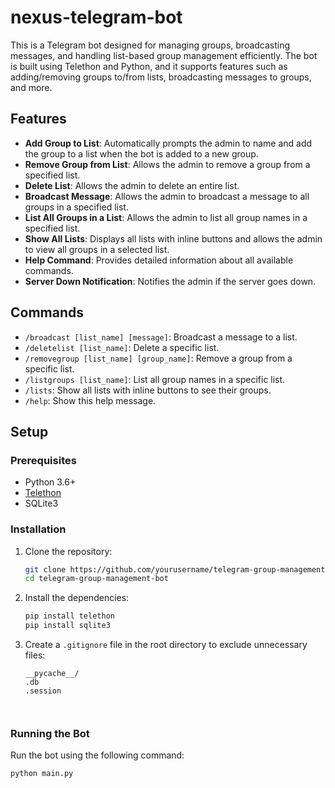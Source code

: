 # nexus-telegram-bot

This is a Telegram bot designed for managing groups, broadcasting messages, and handling list-based group management efficiently. The bot is built using Telethon and Python, and it supports features such as adding/removing groups to/from lists, broadcasting messages to groups, and more.

## Features

- **Add Group to List**: Automatically prompts the admin to name and add the group to a list when the bot is added to a new group.
- **Remove Group from List**: Allows the admin to remove a group from a specified list.
- **Delete List**: Allows the admin to delete an entire list.
- **Broadcast Message**: Allows the admin to broadcast a message to all groups in a specified list.
- **List All Groups in a List**: Allows the admin to list all group names in a specified list.
- **Show All Lists**: Displays all lists with inline buttons and allows the admin to view all groups in a selected list.
- **Help Command**: Provides detailed information about all available commands.
- **Server Down Notification**: Notifies the admin if the server goes down.

## Commands

- `/broadcast [list_name] [message]`: Broadcast a message to a list.
- `/deletelist [list_name]`: Delete a specific list.
- `/removegroup [list_name] [group_name]`: Remove a group from a specific list.
- `/listgroups [list_name]`: List all group names in a specific list.
- `/lists`: Show all lists with inline buttons to see their groups.
- `/help`: Show this help message.

## Setup

### Prerequisites

- Python 3.6+
- [Telethon](https://github.com/LonamiWebs/Telethon)
- SQLite3

### Installation

1. Clone the repository:

    ```bash
    git clone https://github.com/yourusername/telegram-group-management-bot.git
    cd telegram-group-management-bot
    ```

2. Install the dependencies:

    ```bash
    pip install telethon
    pip install sqlite3
    ```

3. Create a `.gitignore` file in the root directory to exclude unnecessary files:

    ```gitignore
    __pycache__/
    .db
    .session



### Running the Bot

Run the bot using the following command:

```bash
python main.py
